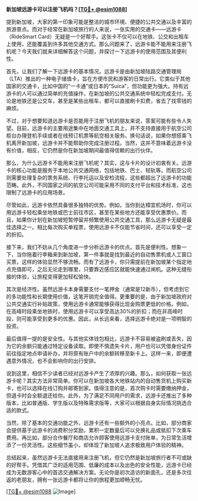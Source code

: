 **新加坡远游卡可以注册飞机吗？[[TG💪+ @esim1088](https://t.me/s/esim1088)]**

提到新加坡，大家的第一印象可能是整洁的城市环境、便捷的公共交通以及丰富的旅游景点。而对于经常在新加坡旅行的人来说，一张实用的交通卡——远游卡（RideSmart Card）无疑是一个好帮手。这张卡不仅可以在地铁、公交和出租车上使用，还能覆盖到许多其他交通方式。那么问题来了，远游卡能不能用来注册飞机呢？今天我们就来详细解答这个问题，并探讨一下远游卡的使用范围及其便利性。

首先，让我们了解一下远游卡的基本情况。远游卡是由新加坡陆路交通管理局（LTA）推出的一种电子储值卡，旨在方便市民和游客的日常出行。它类似于其他国家的交通卡，比如中国的“一卡通”或日本的“Suica”，但功能更为强大。持有远游卡的人可以通过简单的充值操作，在新加坡的公共交通系统中轻松完成支付。无论是地铁还是公交车，甚至是某些出租车，都可以直接刷卡扣费，省去了找零钱的麻烦。

不过，对于想要知道远游卡是否能用于注册飞机的朋友来说，答案可能有些令人失望。目前，远游卡的主要用途集中在地面交通工具上，并不支持直接用于航空公司柜台办理登机手续或者在线预订机票等航空相关服务。换句话说，如果你想搭乘飞机离开新加坡，远游卡并不能帮助你完成注册过程。当然，这并不意味着远游卡没有价值，相反，它仍然是你在新加坡期间最值得信赖的出行伙伴。

那么，为什么远游卡不能用来注册飞机呢？其实，这与卡片的设计初衷有关。远游卡的核心功能是服务于本地公共交通网络，包括地铁、巴士、轻轨等。而航空公司则需要处理复杂的票务系统、行李托运以及安检流程，这些都超出了远游卡的功能范畴。此外，不同国家之间的航空公司可能采用不同的支付平台和技术标准，这也限制了远游卡的应用场景。

尽管如此，远游卡依然具备很多独特的优势。例如，当你到达樟宜机场时，你可以用远游卡轻松乘坐地铁或巴士前往市区，甚至在某些地方还能享受优惠票价。而且，如果你计划在新加坡短暂停留并频繁使用公共交通工具，那么远游卡无疑是最佳选择之一。相比每次购买单程票，使用远游卡不仅能节省时间，还可以享受一定的折扣。

接下来，我们不妨从几个角度进一步分析远游卡的优点。首先是便利性。想象一下，当你拖着行李箱来到新加坡，第一件事就是找到最近的自动售票机或人工窗口买票，这样的体验显然不够流畅。而有了远游卡，你只需提前在新加坡某个指定地点充值即可，之后无论走到哪里，只要靠近感应区就能快速通过闸机。这种无缝衔接的体验，让旅程变得更加轻松愉快。

其次是经济性。虽然远游卡本身需要支付一笔押金（通常是12新币），但考虑到它的多功能性和长期使用价值，这笔开销完全值得。更重要的是，由于新加坡政府对公共交通实行补贴政策，使用远游卡通常能够获得比现金购票更低的价格。例如，在高峰时段乘坐地铁时，使用远游卡可以享受高达30%的折扣；而在非高峰时段，则可能享受到更多的优惠。因此，从长远来看，选择远游卡绝对是一项明智的投资。

最后值得一提的是安全性。与其他实体钱包相比，远游卡不容易被盗刷或丢失，因为它的余额只能通过特定设备读取。即使不慎遗失卡片，用户也可以凭借身份证件前往指定地点申请补办，并将原有账户中的余额转移至新卡上。这样一来，即便遭遇意外情况，也不会影响你的出行安排。

说到这里，相信不少读者已经对远游卡产生了浓厚的兴趣。那么，如何获取一张远游卡呢？其实方法非常简单。你可以在新加坡各大地铁站内的自动售货机上购买新卡，也可以选择在线订购并邮寄到家。值得注意的是，首次购卡时需要缴纳押金，但退卡时会全额退还给你。此外，为了满足不同用户的需求，远游卡还推出了多种版本，比如普通版、学生版以及特殊需求版等，大家可以根据自身实际情况挑选合适的款式。

当然，除了基本的交通功能之外，远游卡还有一些额外的小亮点。比如，部分商家会提供基于远游卡的消费积分奖励，累积一定数量后可以兑换礼品或抵扣下次乘车费用。再比如，部分合作餐厅和商店允许顾客使用远游卡支付账单，为日常生活增添了一份灵活性。这些细节虽小，却体现了新加坡人追求极致用户体验的精神。

总结起来，虽然远游卡无法直接用来注册飞机，但它仍然是新加坡旅行者不可或缺的好帮手。凭借其广泛的适用范围、低廉的成本以及出色的安全性能，远游卡已经成为无数游客心中的首选交通解决方案。无论你是初次造访的新面孔，还是多次往返的老朋友，拥有一张远游卡都将让你的旅程更加顺畅无忧。

[[TG💪+ @esim1088](https://t.me/s/esim1088) ![Image](https://i.postimg.cc/4NQfJmqS/Snipaste-2025-05-13-00-14-12.png)]